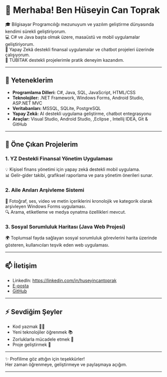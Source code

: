 # 👋 Merhaba! Ben Hüseyin Can Toprak

🎓 Bilgisayar Programcılığı mezunuyum ve yazılım geliştirme dünyasında kendimi sürekli geliştiriyorum.  
💻 C# ve Java başta olmak üzere, masaüstü ve mobil uygulamalar geliştiriyorum.  
🤖 Yapay Zekâ destekli finansal uygulamalar ve chatbot projeleri üzerinde çalışıyorum.  
🚀 TÜBİTAK destekli projelerimle pratik deneyim kazandım.

---

## 🌟 Yeteneklerim
- **Programlama Dilleri:** C#, Java, SQL, JavaScript, HTML/CSS  
- **Teknolojiler:** .NET Framework, Windows Forms, Android Studio, ASP.NET MVC  
- **Veritabanları:** MSSQL, SQLite, PostgreSQL  
- **Yapay Zekâ:** AI destekli uygulama geliştirme, chatbot entegrasyonu  
- **Araçlar:** Visual Studio, Android Studio, ,Eclipse , Intellij IDEA, Git & GitHub

---

## 📂 Öne Çıkan Projelerim

### 1. **YZ Destekli Finansal Yönetim Uygulaması**  
💡 Kişisel finans yönetimi için yapay zekâ destekli  mobil uygulama.  
📊 Gelir-gider takibi, grafiksel raporlama ve para yönetim önerileri sunar.

### 2. **Aile Anıları Arşivleme Sistemi**  
📸 Fotoğraf, ses, video ve metin içeriklerini kronolojik ve kategorik olarak arşivleyen Windows Forms uygulaması.  
🔍 Arama, etiketleme ve medya oynatma özellikleri mevcut.

### 3. **Sosyal Sorumluluk Haritası (Java Web Projesi)**  
🌍 Toplumsal fayda sağlayan sosyal sorumluluk görevlerini harita üzerinde gösteren, kullanıcıları teşvik eden web uygulaması.

---

## 📫 İletişim

- LinkedIn: https://linkedin.com/in/huseyincantoprak  
- [E-posta](hcan.toprak06@gmail.com) 
- [GitHub](https://github.com/HuseyinCanToprak50)  

---

## ⚡ Sevdiğim Şeyler  
- Kod yazmak 👨‍💻  
- Yeni teknolojiler öğrenmek 📚  
- Zorluklarla mücadele etmek 💪  
- Proje geliştirmek 🚀  

---

✨ Profilime göz attığın için teşekkürler!  
Her zaman öğrenmeye, geliştirmeye ve paylaşmaya açığım.  

---

